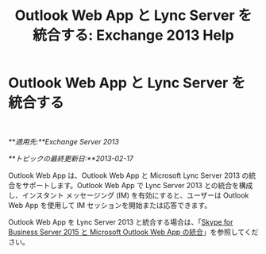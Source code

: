 ﻿---
title: 'Outlook Web App と Lync Server を統合する: Exchange 2013 Help'
TOCTitle: Outlook Web App と Lync Server を統合する
ms:assetid: 3aef7838-461b-4955-a62a-f30a9e02e20e
ms:mtpsurl: https://technet.microsoft.com/ja-jp/library/JJ983446(v=EXCHG.150)
ms:contentKeyID: 52057818
ms.date: 04/24/2018
mtps_version: v=EXCHG.150
ms.translationtype: HT
---

# Outlook Web App と Lync Server を統合する

 

_**適用先:**Exchange Server 2013_

_**トピックの最終更新日:**2013-02-17_

Outlook Web App は、Outlook Web App と Microsoft Lync Server 2013 の統合をサポートします。Outlook Web App で Lync Server 2013 との統合を構成し、インスタント メッセージング (IM) を有効にすると、ユーザーは Outlook Web App を使用して IM セッションを開始または応答できます。

Outlook Web App を Lync Server 2013 と統合する場合は、「[Skype for Business Server 2015 と Microsoft Outlook Web App の統合](https://go.microsoft.com/fwlink/p/?linkid=280418)」を参照してください。

